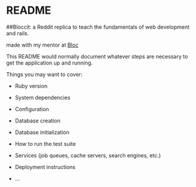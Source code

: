 # README

##Bloccit: a Reddit replica to teach the fundamentals of web development and rails.

made with my mentor at [Bloc](http://bloc.io)

This README would normally document whatever steps are necessary to get the
application up and running.

Things you may want to cover:

* Ruby version

* System dependencies

* Configuration

* Database creation

* Database initialization

* How to run the test suite

* Services (job queues, cache servers, search engines, etc.)

* Deployment instructions

* ...

